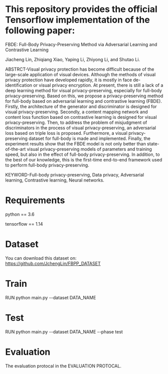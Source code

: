 
# This repository provides the official Tensorflow implementation of the following paper:
FBDE: Full-Body Privacy-Preserving Method via Adversarial Learning and Contrastive Learning

Jiacheng Lin, Zhiqiang Xiao, Yaping Li, Zhiyong Li, and Shutao Li.

ABSTRCT-Visual privacy protection has become difficult because of the large-scale application of visual devices. Although the methods of visual privacy protection have developed rapidly, it is mostly in face de-identification or visual privacy encryption. At present, there is still a lack of a deep learning method for visual privacy-preserving, especially for full-body privacy-preserving. Based on this, we propose a privacy-preserving method for full-body based on adversarial learning and contrastive learning (FBDE). Firstly, the architecture of the generator and discriminator is designed for visual privacy-preserving. Secondly, a content mapping network and content loss function based on contrastive learning is designed for visual privacy-preserving. Then, to address the problem of misjudgment of discriminators in the process of visual privacy-preserving, an adversarial loss based on triple loss is proposed. Furthermore, a visual privacy-preserving dataset for full-body is made and implemented. Finally, the experiment results show that the FBDE model is not only better than state-of-the-art visual privacy-preserving models of parameters and training speed, but also in the effect of full-body privacy-preserving. In addition, to the best of our knowledge, this is the first-time end-to-end framework used to perform full-body privacy-preserving.

KEYWORD-Full-body privacy-preserving, Data privacy, Adversarial learning, Contrastive learning, Neural networks.

# Requirements

python == 3.6

tensorflow == 1.14


# Dataset

You can download this dataset on: https://github.com/JchengLin/FBPP_DATASET

# Train

RUN python main.py --dataset DATA_NAME

# Test

RUN python main.py --dataset DATA_NAME --phase test

# Evaluation

The evaluation protocal in the EVALUATION PROTOCAL.
